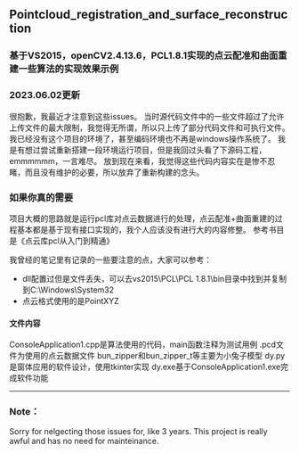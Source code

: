 ## Pointcloud_registration_and_surface_reconstruction
### 基于VS2015，openCV2.4.13.6，PCL1.8.1实现的点云配准和曲面重建一些算法的实现效果示例

### 2023.06.02更新
很抱歉，我最近才注意到这些issues。
当时源代码文件中的一些文件超过了允许上传文件的最大限制，我觉得无所谓，所以只上传了部分代码文件和可执行文件。
我已经没有这个项目的环境了，甚至编码环境也不再是windows操作系统了。
我是有想过尝试重新搭建一段环境运行项目，但是我回过头看了下源码工程，emmmmmm，一言难尽。
放到现在来看，我觉得这些代码内容实在是惨不忍睹，而且没有维护的必要，所以放弃了重新构建的念头。

### 如果你真的需要
项目大概的思路就是运行pcl库对点云数据进行的处理，点云配准+曲面重建的过程基本都是基于现有接口实现的，我个人应该没有进行大的内容修整。
参考书目是《点云库pcl从入门到精通》

我曾经的笔记里有记录的一些要注意的点，大家可以参考：
* dll配置过但是文件丢失，可以去vs2015\PCL\PCL 1.8.1\bin目录中找到并复制到C:\Windows\System32
* 点云格式使用的是PointXYZ

#### 文件内容
ConsoleApplication1.cpp是算法使用的代码，main函数注释为测试用例
.pcd文件为使用的点云数据文件
bun_zipper和bun_zipper_t等主要为小兔子模型
dy.py是窗体应用的软件设计，使用tkinter实现
dy.exe基于ConsoleApplication1.exe完成软件功能

---
### Note：
Sorry for nelgecting those issues for, like 3 years.
This project is really awful and has no need for mainteinance.
